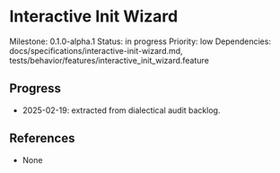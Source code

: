 # Interactive Init Wizard
Milestone: 0.1.0-alpha.1
Status: in progress
Priority: low
Dependencies: docs/specifications/interactive-init-wizard.md, tests/behavior/features/interactive_init_wizard.feature

## Progress
- 2025-02-19: extracted from dialectical audit backlog.

## References
- None

